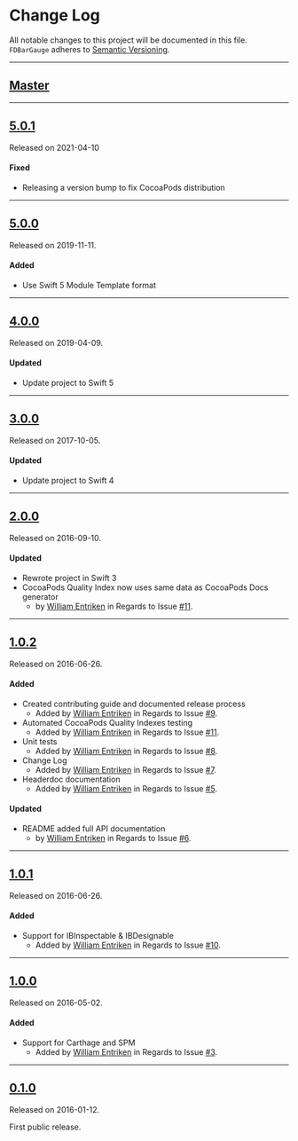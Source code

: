 # Change Log
All notable changes to this project will be documented in this file.
`FDBarGauge` adheres to [Semantic Versioning](http://semver.org/).

---

## [Master](https://github.com/fulldecent/FDBarGauge/compare/5.0.0...master)

---

## [5.0.1](https://github.com/fulldecent/FDBarGauge/compare/tag/5.0.1)
Released on 2021-04-10

#### Fixed

* Releasing a version bump to fix CocoaPods distribution

---

## [5.0.0](https://github.com/fulldecent/FDBarGauge/releases/tag/5.0.0)
Released on 2019-11-11.

#### Added

* Use Swift 5 Module Template format

---

## [4.0.0](https://github.com/fulldecent/FDBarGauge/releases/tag/4.0.0)
Released on 2019-04-09.

#### Updated
- Update project to Swift 5

---

## [3.0.0](https://github.com/fulldecent/FDBarGauge/releases/tag/3.0.0)
Released on 2017-10-05.

#### Updated
- Update project to Swift 4

---

## [2.0.0](https://github.com/fulldecent/FDBarGauge/releases/tag/2.0.0)
Released on 2016-09-10.

#### Updated
- Rewrote project in Swift 3
- CocoaPods Quality Index now uses same data as CocoaPods Docs generator
  -  by [William Entriken](https://github.com/fulldecent) in Regards to Issue
  [#11](https://github.com/fulldecent/FDBarGauge/issues/11).

---

## [1.0.2](https://github.com/fulldecent/FDBarGauge/releases/tag/1.0.2)
Released on 2016-06-26.

#### Added
- Created contributing guide and documented release process
  - Added by [William Entriken](https://github.com/fulldecent) in Regards to Issue
  [#9](https://github.com/fulldecent/FDBarGauge/issues/9).
- Automated CocoaPods Quality Indexes testing
  - Added by [William Entriken](https://github.com/fulldecent) in Regards to Issue
  [#11](https://github.com/fulldecent/FDBarGauge/issues/11).
- Unit tests
  - Added by [William Entriken](https://github.com/fulldecent) in Regards to Issue
  [#8](https://github.com/fulldecent/FDBarGauge/issues/8).
- Change Log
  - Added by [William Entriken](https://github.com/fulldecent) in Regards to Issue
  [#7](https://github.com/fulldecent/FDBarGauge/issues/7).
- Headerdoc documentation
  - Added by [William Entriken](https://github.com/fulldecent) in Regards to Issue
  [#5](https://github.com/fulldecent/FDBarGauge/issues/5).

#### Updated
- README added full API documentation
  -  by [William Entriken](https://github.com/fulldecent) in Regards to Issue
  [#6](https://github.com/fulldecent/FDBarGauge/issues/6).

---

## [1.0.1](https://github.com/fulldecent/FDBarGauge/releases/tag/1.0.1)
Released on 2016-06-26.

#### Added
- Support for IBInspectable & IBDesignable
  - Added by [William Entriken](https://github.com/fulldecent) in Regards to Issue
  [#10](https://github.com/fulldecent/FDBarGauge/issues/10).

---

## [1.0.0](https://github.com/fulldecent/FDBarGauge/releases/tag/1.0.0)
Released on 2016-05-02.

#### Added
- Support for Carthage and SPM
  - Added by [William Entriken](https://github.com/fulldecent) in Regards to Issue
  [#3](https://github.com/fulldecent/FDBarGauge/issues/3).

---

## [0.1.0](https://github.com/fulldecent/FDBarGauge/releases/tag/0.1.0)
Released on 2016-01-12.

First public release.
